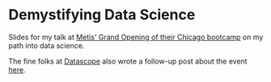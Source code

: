 Demystifying Data Science
=========================

Slides for my talk at [Metis' Grand Opening of their Chicago bootcamp](http://www.thisismetis.com/blog/chicago-grand-opening) on my path into data science.

The fine folks at [Datascope](https://www.datascopeanalytics.com) also wrote a follow-up post about the event [here](https://datascopeanalytics.com/blog/demystifying-data-science/).
